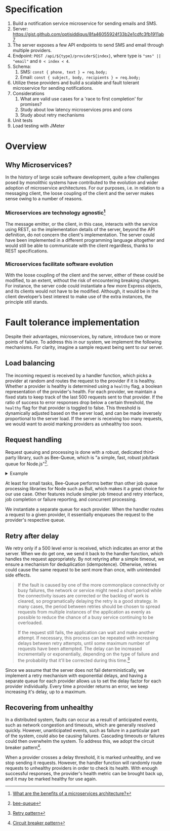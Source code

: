 # Specification

1. Build a notification service microservice for sending emails and SMS.
2. Server: https://gist.github.com/optisiddiqus/8fa46055924f33b2e1cdfc3fb1911ab7
3. The server exposes a few API endpoints to send SMS and email through multiple
   providers.
4. Endpoint: `POST /api/${type}/provider${index}`, where type is
   `"sms" || "email"` and `0 < index < 4`.
5. Schema:
   1. SMS: `const { phone, text } = req.body;`
   2. Email: `const { subject, body, recipients } = req.body;`
6. Utilize these providers and build a scalable and fault tolerant microservice
   for sending notifications.
7. Considerations
   1. What are valid use cases for a 'race to first completion' for promises?
   2. Study about low latency microservices pros and cons
   3. Study about retry mechanisms
8. Unit tests
9. Load testing with JMeter

# Overview

## Why Microservices?

In the history of large scale software development, quite a few challenges posed
by monolithic systems have contributed to the evolution and wider adoption of
microservice architectures. For our purposes, i.e. in relation to a messaging
client, the loose coupling of the client and the server makes sense owing to a
number of reasons.

### Microservices are technology agnostic[^1]

The message emitter, or the client, in this case, interacts with the service
using REST, so the implementation details of the server, beyond the API
definition, do not concern the client's implementation. The server could have
been implemented in a different programming language altogether and would still
be able to communicate with the client regardless, thanks to REST
specifications.

### Microservices facilitate software evolution

With the loose coupling of the client and the server, either of these could be
modified, to an extent, without the risk of encountering breaking changes. For
instance, the server code could instantiate a few more Express objects, and its
clients would not have to be modified. Although, it would be in the client
developer’s best interest to make use of the extra instances, the principle
still stands.

# Fault tolerance implementation

Despite their advantages, microservices, by nature, introduce two or more points
of failure. To address this in our system, we implement the following
mechanisms. For clarity, imagine a sample request being sent to our server.

## Load balancing

The incoming request is received by a handler function, which picks a provider
at random and routes the request to the provider if it is healthy. Whether a
provider is healthy is determined using a `healthy` flag, a boolean
representation of the provider's health. For each provider, we maintain a fixed
stats to keep track of the last 500 requests sent to that provider. If the ratio
of success to error responses drop below a certain threshold, the `healthy` flag
for that provider is toggled to false. This threshold is dynamically adjusted
based on the server load, and can be made inversely proportional to the server
load. If the server is receiving too many requests, we would want to avoid
marking providers as unhealthy too soon.

## Request handling

Request queuing and processing is done with a robust, dedicated third-party
library, such as Bee-Queue, which is "a simple, fast, robust job/task queue for
Node.js"[^2].

<details>
<summary>Example</summary>

```js
var Queue = require("bee-queue");
var queue = new Queue("example");

var job = queue.createJob({ x: 2, y: 3 }).save();
job.on("succeeded", function (result) {
  console.log("Received result for job " + job.id + ": " + result);
});

// Process jobs from as many servers or processes as you like
queue.process(function (job, done) {
  console.log("Processing job " + job.id);
  return done(null, job.data.x + job.data.y);
});
```

</details>

At least for small tasks, Bee-Queue performs better than other job queue
processing libraries for Node such as Bull, which makes it a great choice for
our use case. Other features include simpler job timeout and retry interface,
job completion or failure reporting, and concurrent processing.

We instantiate a separate queue for each provider. When the handler routes a
request to a given provider, it essentially enqueues the request to the
provider's respective queue.

## Retry after delay

We retry only if a 500 level error is received, which indicates an error at the
server. When we do get one, we send it back to the handler function, which
handles the request appropriately. By not retyring after a simple timeout, we
ensure a mechanism for deduplication (idempotence). Otherwise, retries could
cause the same request to be sent more than once, with unintended side effects.

> If the fault is caused by one of the more commonplace connectivity or busy
> failures, the network or service might need a short period while the
> connectivity issues are corrected or the backlog of work is cleared, so
> programatically delaying the retry is a good strategy. In many cases, the
> period between retries should be chosen to spread requests from multiple
> instances of the application as evenly as possible to reduce the chance of a
> busy service continuing to be overloaded.
>
> If the request still fails, the application can wait and make another attempt.
> If necessary, this process can be repeated with increasing delays between
> retry attempts, until some maximum number of requests have been attempted. The
> delay can be increased incrementally or exponentially, depending on the type
> of failure and the probability that it'll be corrected during this time.[^3]

Since we assume that the server does not fail deterministically, we implement a
retry mechanism with exponential delays, and having a separate queue for each
provider allows us to set the delay factor for each provider individually. Every
time a provider returns an error, we keep increasing it's delay, up to a
maximum.

## Recovering from unhealthy

In a distributed system, faults can occur as a result of anticipated events,
such as network congestion and timeouts, which are generally resolved quickly.
However, unanticipated events, such as failure in a particular part of the
system, could also be causing failures. Cascading timeouts or failures could
then overwhelm the system. To address this, we adopt the circuit breaker
pattern[^4].

When a provider crosses a delay threshold, it is marked unhealthy, and we stop
sending it requests. However, the handler function will randomly route requests
to unhealthy providers in order to check its health. With enough successful
responses, the provider's health metric can be brought back up, and it may be
marked healthy for use again.

[^1]:
    [What are the benefits of a microservices architecture?](https://about.gitlab.com/blog/2022/09/29/what-are-the-benefits-of-a-microservices-architecture/)

[^2]: [bee-queue](https://www.npmjs.com/package/bee-queue/v/0.3.0)
[^3]:
    [Retry pattern](https://learn.microsoft.com/en-us/azure/architecture/patterns/retry)

[^4]:
    [Circuit breaker pattern](https://docs.aws.amazon.com/prescriptive-guidance/latest/cloud-design-patterns/circuit-breaker.html)

